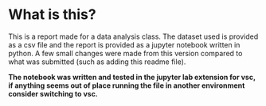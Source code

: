 # What is this?

This is a report made for a data analysis class. The dataset used is provided as a csv file and the report is provided as a jupyter notebook written in python. A few small changes were made from this version compared to what was submitted (such as adding this readme file).

**The notebook was written and tested in the jupyter lab extension for vsc, if anything seems out of place running the file in another environment consider switching to vsc.**